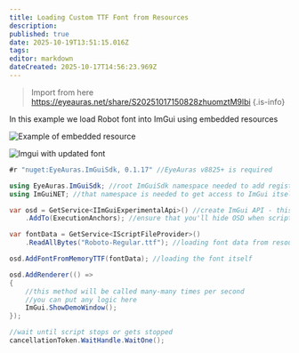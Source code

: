 ```yaml
---
title: Loading Custom TTF Font from Resources
description: 
published: true
date: 2025-10-19T13:51:15.016Z
tags: 
editor: markdown
dateCreated: 2025-10-17T14:56:23.969Z
---
```


> Import from here https://eyeauras.net/share/S20251017150828zhuomztM9lbi
{.is-info}

In this example we load Robot font into ImGui using embedded resources

![Example of embedded resource](https://s3.eyeauras.net/media/2025/10/EyeAuras_nMZAqZ6YHR.png)

![Imgui with updated font](https://s3.eyeauras.net/media/2025/10/EyeAuras_yzz7IrmjnJ.png)

```csharp
#r "nuget:EyeAuras.ImGuiSdk, 0.1.17" //EyeAuras v8825+ is required

using EyeAuras.ImGuiSdk; //root ImGuiSdk namespace needed to add registrations (see below)
using ImGuiNET; //that namespace is needed to get access to ImGui itself

var osd = GetService<IImGuiExperimentalApi>() //create ImGui API - this will show empty OSD
    .AddTo(ExecutionAnchors); //ensure that you'll hide OSD when script stops or gets stopped

var fontData = GetService<IScriptFileProvider>()
    .ReadAllBytes("Roboto-Regular.ttf"); //loading font data from resources

osd.AddFontFromMemoryTTF(fontData); //loading the font itself

osd.AddRenderer(() =>
{
    //this method will be called many-many times per second
    //you can put any logic here
    ImGui.ShowDemoWindow();
});

//wait until script stops or gets stopped
cancellationToken.WaitHandle.WaitOne();
```